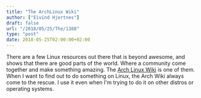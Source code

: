 ```yaml
---
title: "The ArchLinux Wiki"
author: ["Eivind Hjertnes"]
draft: false
url: "/2018/05/25/The/1388"
type: "post"
date: 2018-05-25T02:00:00+02:00
---
```


There are a few Linux resources out there that is beyond awesome, and
shows that there are good parts of the world. Where a community come
together and make something amazing. The
[Arch Linux Wiki](https://wiki.archlinux.org/index.php) is one of
them. When I want to find out to do something on Linux, the Arch Wiki
always come to the rescue. I use it even when I'm trying to do it on
other distros or operating systems.
